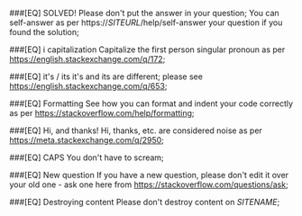 ###[EQ] SOLVED!
Please don't put the answer in your question; You can self-answer as per https://$SITEURL$/help/self-answer your question if you found the solution;

###[EQ] i capitalization
Capitalize the first person singular pronoun as per https://english.stackexchange.com/q/172;

###[EQ] it's / its
it's and its are different; please see https://english.stackexchange.com/q/653;

###[EQ] Formatting
See how you can format and indent your code correctly as per https://stackoverflow.com/help/formatting;

###[EQ] Hi, and thanks!
Hi, thanks, etc. are considered noise as per https://meta.stackexchange.com/q/2950;

###[EQ] CAPS
You don't have to scream;

###[EQ] New question
If you have a new question, please don't edit it over your old one - ask one here from https://stackoverflow.com/questions/ask;

###[EQ] Destroying content
Please don't destroy content on $SITENAME$;
